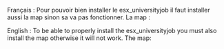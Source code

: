 Français :
Pour pouvoir bien installer le esx_universityjob il faut installer aussi la map sinon sa va pas fonctionner.
La map : 

English : 
To be able to properly install the esx_universityjob you must also install the map otherwise it will not work.
The map: 
